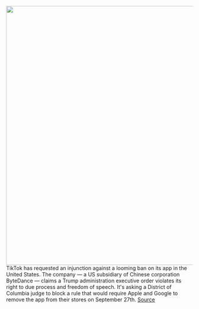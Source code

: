 <img src='https://cdn.vox-cdn.com/thumbor/YuLj3cKlnQW8BK3nSD9kGMIO0SU=/0x0:2040x1360/1200x800/filters:focal(857x517:1183x843)/cdn.vox-cdn.com/uploads/chorus_image/image/67458564/acastro_200713_1777_tikTok_0001.0.0.jpg' width='700px' /><br/>
TikTok has requested an injunction against a looming ban on its app in the United States. The company — a US subsidiary of Chinese corporation ByteDance — claims a Trump administration executive order violates its right to due process and freedom of speech. It's asking a District of Columbia judge to block a rule that would require Apple and Google to remove the app from their stores on September 27th.
<a href='https://www.theverge.com/2020/9/23/21453301/tiktok-lawsuit-trump-ban-injunction-request-expedited-hearing'> Source <a/>